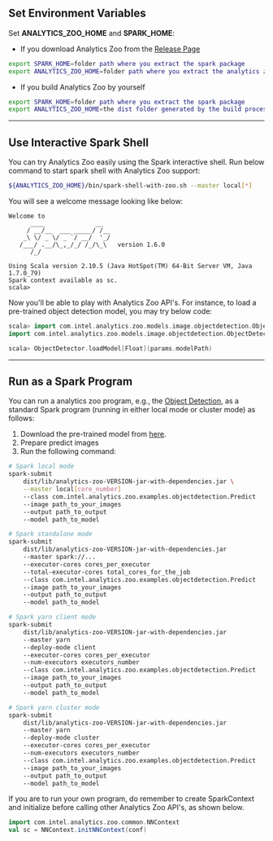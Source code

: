 
## **Set Environment Variables**
Set **ANALYTICS_ZOO_HOME** and **SPARK_HOME**:

* If you download Analytics Zoo from the [Release Page](../release-download.md)
```bash
export SPARK_HOME=folder path where you extract the spark package
export ANALYTICS_ZOO_HOME=folder path where you extract the analytics zoo package
```

* If you build Analytics Zoo by yourself
```bash
export SPARK_HOME=folder path where you extract the spark package
export ANALYTICS_ZOO_HOME=the dist folder generated by the build process, which is under the top level of the source folder
```

---
## **Use Interactive Spark Shell**
You can try Analytics Zoo easily using the Spark interactive shell. Run below command to start spark shell with Analytics Zoo support:
```bash
${ANALYTICS_ZOO_HOME}/bin/spark-shell-with-zoo.sh --master local[*]
```
You will see a welcome message looking like below:
```
Welcome to
      ____              __
     / __/__  ___ _____/ /__
    _\ \/ _ \/ _ `/ __/  '_/
   /___/ .__/\_,_/_/ /_/\_\   version 1.6.0
      /_/

Using Scala version 2.10.5 (Java HotSpot(TM) 64-Bit Server VM, Java 1.7.0_79)
Spark context available as sc.
scala>
```

Now you'll be able to play with Analytics Zoo API's.
For instance, to load a pre-trained object detection model, you may try below code:
```scala
scala> import com.intel.analytics.zoo.models.image.objectdetection.ObjectDetector
import com.intel.analytics.zoo.models.image.objectdetection.ObjectDetector

scala> ObjectDetector.loadModel[Float](params.modelPath)
```

---

## **Run as a Spark Program**
You can run a analytics zoo program, e.g., the [Object Detection](https://github.com/intel-analytics/analytics-zoo/tree/master/zoo/src/main/scala/com/intel/analytics/zoo/examples/objectdetection), as a standard Spark program (running in either local mode or cluster mode) as follows:

1. Download the pre-trained model from [here](https://github.com/intel-analytics/analytics-zoo/blob/master/docs/docs/ProgrammingGuide/object-detection.md).
2. Prepare predict images
3. Run the following command:
```bash
# Spark local mode
spark-submit 
  	dist/lib/analytics-zoo-VERSION-jar-with-dependencies.jar \
	--master local[core_number] 
	--class com.intel.analytics.zoo.examples.objectdetection.Predict
	--image path_to_your_images 
	--output path_to_output 
	--model path_to_model

# Spark standalone mode
spark-submit 
	dist/lib/analytics-zoo-VERSION-jar-with-dependencies.jar
	--master spark://... 
	--executor-cores cores_per_executor 
	--total-executor-cores total_cores_for_the_job
	--class com.intel.analytics.zoo.examples.objectdetection.Predict
	--image path_to_your_images 
	--output path_to_output 
	--model path_to_model

# Spark yarn client mode
spark-submit 
	dist/lib/analytics-zoo-VERSION-jar-with-dependencies.jar
	--master yarn 
	--deploy-mode client
	--executor-cores cores_per_executor 
	--num-executors executors_number 
	--class com.intel.analytics.zoo.examples.objectdetection.Predict
	--image path_to_your_images
	--output path_to_output 
	--model path_to_model

# Spark yarn cluster mode
spark-submit 
	dist/lib/analytics-zoo-VERSION-jar-with-dependencies.jar
	--master yarn 
	--deploy-mode cluster
	--executor-cores cores_per_executor
	--num-executors executors_number
	--class com.intel.analytics.zoo.examples.objectdetection.Predict
	--image path_to_your_images 
	--output path_to_output 
	--model path_to_model
```

If you are to run your own program, do remember to create SparkContext and initialize before calling other Analytics Zoo API's, as shown below.
```scala
import com.intel.analytics.zoo.common.NNContext
val sc = NNContext.initNNContext(conf)
```
